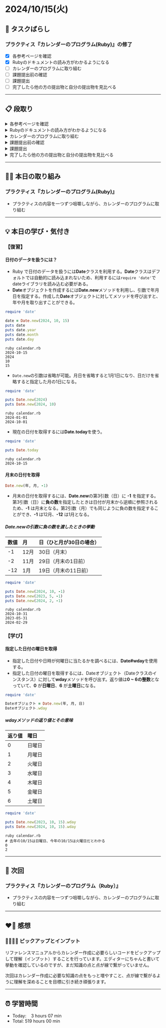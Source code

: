 # 2024/10/15(火)
## 🧩 タスクばらし
### プラクティス『カレンダーのプログラム(Ruby)』の修了
- [x] 各参考ページを確認
- [x] Rubyのドキュメントの読み方がわかるようになる
- [ ] カレンダーのプログラムに取り組む
- [ ] 課題提出前の確認
- [ ] 課題提出
- [ ] 完了したら他の方の提出物と自分の提出物を見比べる

---------------------------------------------------------------------------------------------------------------------------------

## 📋 段取り
<details><summary>各参考ページを確認</summary>

- [x] [class Enumerator](https://docs.ruby-lang.org/ja/latest/class/Enumerator.html)
- [x] [library optparse](https://docs.ruby-lang.org/ja/latest/library/optparse.html)
- [x] [class Date](https://docs.ruby-lang.org/ja/latest/class/Date.html)
- [x] [rubyでコマンドを作る](https://bootcamp.fjord.jp/articles/40)
- [x] [コマンドライン引数・オプションの処理](https://bootcamp.fjord.jp/pages/251)
- [x] [プログラミングでよく使う英単語のまとめ【随時更新】 - Qiita](https://qiita.com/Ted-HM/items/7dde25dcffae4cdc7923)
- [x] [プログラミング初心者は変数名やメソッド名を略さない方がいいよ、という話 - give IT a try](https://blog.jnito.com/entry/2020/10/20/092724)
</details>


<details><summary>Rubyのドキュメントの読み方がわかるようになる</summary>

- [x] 『[Ruby公式リファレンスの読み方](https://www.youtube.com/watch?v=5lvECnh_PCg)』
- [x] 『[Rubyの公式リファレンスが読めるようになる本](https://zenn.dev/jnchito/books/how-to-read-ruby-reference)』
   - [x] Chapter 01 はじめに
   - [x] Chapter 02 ユースケースその1：ググって公式リファレンスにたどり着いた場合
   - [x] Chapter 03 ユースケースその2：クラスのメソッド一覧から目的のメソッドを探す場合
   - [x] Chapter 04 ユースケースその3：Rubyにはどんなクラスやモジュールがあるのか知りたい場合
   - [x] Chapter 05 ユースケースその4：わからない用語を調べたい場合
   - [x] Chapter 06 ユースケースその5：記号の意味を調べたい場合
   - [x] Chapter 07 ユースケースその6：Rubyの使い方や言語仕様を学びたい場合
   - [x] Chapter 08 ユースケースその7：公式リファレンスを横断的に検索したい場合
   - [x] Chapter 09 付録：Ruby on Railsの公式リファレンスについて
</details>


<details><summary>カレンダーのプログラムに取り組む</summary>

- [ ] カレンダーのプログラムを書く

**※ 分からない箇所が出てきたときは、以下のヒントを適宜参考にすること**
- [library optparse](https://docs.ruby-lang.org/ja/latest/library/optparse.html)
- [Date class](https://docs.ruby-lang.org/ja/latest/class/Date.html)
- [カレンダー課題のQ&A](https://bootcamp.fjord.jp/questions/tags/%E3%82%AB%E3%83%AC%E3%83%B3%E3%83%80%E3%83%BC?all=true)
- [【新人プログラマ応援】開発タスクをアサインされたらどういう手順で進めるべきか - Qiita](https://qiita.com/jnchito/items/017487cd882091494298)
- [セルフマネジメントの必須スキル「タスクばらし」そのポイント | Social Change!](https://kuranuki.sonicgarden.jp/archives/21981)
- [プログラミング初心者歓迎！「エラーが出ました。どうすればいいですか？」から卒業するための基本と極意（解説動画付き）](https://qiita.com/jnchito/items/056325421b7e36f02335)
- [🤔 わからないことをメンターや他の受講生に質問をする方法](https://bootcamp.fjord.jp/pages/use_the_question_room) 
</details>


<details><summary>課題提出前の確認</summary>

- [ ] [RubyTips - komagataのブログ](https://docs.komagata.org/tags/rubytips/)
- [ ] [初心者がRailsプロジェクトへの初PRする前に見るチェックリスト - komagataのブログ](https://docs.komagata.org/5676)
- [ ] [GitHubでコードを提出するときに気をつけること](https://bootcamp.fjord.jp/pages/info-for-github)
- [ ] [プログラミング初心者はgit commitする前に必ずdiffを自分でレビューするクセを付けよう](https://bootcamp.fjord.jp/pages/322)
- [ ] [プルリクエスト形式で提出物を出す際の「これはやっちゃダメ」リスト](https://bootcamp.fjord.jp/pages/317)
</details>


<details><summary>課題提出</summary>

- [ ] Pull Request としてアップする
- [ ] URL と Terminal での実行結果を提出
</details>


<details><summary>完了したら他の方の提出物と自分の提出物を見比べる</summary>

- [ ] 他の方の提出物と自分の提出物を見比べる
</details>

---------------------------------------------------------------------------------------------------------------------------------

## ✍🏻 本日の取り組み
### プラクティス『カレンダーのプログラム(Ruby)』
- プラクティスの内容を一つずつ咀嚼しながら、カレンダーのプログラムに取り組む

---------------------------------------------------------------------------------------------------------------------------------

## 💡 本日の学び・気付き
### 【復習】
#### 日付のデータを扱うには？
- Ruby で日付のデータを扱うには**Date**クラスを利用する。**Date**クラスはデフォルトでは自動的に読み込まれないため、利用するには`require 'date'`でdateライブラリを読み込む必要がある。
- **Date**オブジェクトを作成するには**Date.new**メソッドを利用し、引数で年月日を指定する。作成した**Date**オブジェクトに対してメソッドを呼び出すと、年や月を取り出すことができる。
```ruby
require 'date'

date = Date.new(2024, 10, 15)
puts date
puts date.year
puts date.month
puts date.day
```
```
ruby calendar.rb
2024-10-15
2024
10
15
```
- `Date.new`の引数は省略が可能。月日を省略すると1月1日になり、日だけを省略すると指定した月の1日になる。
```ruby
require 'date'

puts Date.new(2024)
puts Date.new(2024, 10)
```
```
ruby calendar.rb
2024-01-01
2024-10-01
```
- 現在の日付を取得するには**Date.today**を使う。
```ruby
require 'date'

puts Date.today
```
```
ruby calendar.rb
2024-10-15
```

#### 月末の日付を取得
```ruby
Date.new(年, 月, -1)
```
- 月末の日付を取得するには、**Date.new**の第3引数（日）に **-1** を指定する。第3引数（日）に**負の数**を指定したときは日付が月末から逆順に参照されるため、**-1** は月末となる。第2引数（月）でも同じように負の数を指定することができ、**-1** は12月、**-12** は1月となる。
##### Date.newの引数に負の数を渡したときの挙動
| 数値 | 月 | 日（ひと月が30日の場合） |
|:-----|:-----|:-----|
| -1 | 12月 | 30日（月末） |
| -2 | 11月 | 29日（月末の1日前） |
| -12 | 1月 | 19日（月末の11日前） |
```ruby
require 'date'

puts Date.new(2024, 10, -1)
puts Date.new(2023, 5, -1)
puts Date.new(2024, 2, -1)
```
```
ruby calendar.rb
2024-10-31
2023-05-31
2024-02-29
```

### 【学び】
#### 指定した日付の曜日を取得
- 指定した日付や日時が何曜日に当たるかを調べるには、**Date#wday**を使用する。
- 指定した日付の曜日を取得するには、Dateオブジェクト（Dateクラスのインスタンス）に対して**wday**メソッドを呼び出す。返り値は**0 ~ 6の整数**となっていて、**0** が**日曜日**、**6** が**土曜日**になる。
```ruby
require 'date'

Dateオブジェクト = Date.new(年, 月, 日)
Dateオブジェクト.wday
```
##### wdayメソッドの返り値とその意味
| 返り値 | 曜日 |
|:-----|:-----|
| 0 | 日曜日 |
| 1 | 月曜日 |
| 2 | 火曜日 |
| 3 | 水曜日 |
| 4 | 木曜日 |
| 5 | 金曜日 |
| 6 | 土曜日 |
```ruby
require 'date'

puts Date.new(2023, 10, 15).wday
puts Date.new(2024, 10, 15).wday
```
```
ruby calendar.rb
# 去年の10/15は日曜日、今年の10/15は火曜日だとわかる
0
2
```

---------------------------------------------------------------------------------------------------------------------------------

## 📍 次回
### プラクティス『カレンダーのプログラム（Ruby）』
- プラクティスの内容を一つずつ咀嚼しながら、カレンダーのプログラムに取り組む

---------------------------------------------------------------------------------------------------------------------------------

## ❤️‍🔥 感想
### 🏋🏻✍🏻 ピックアップとインプット
リファレンスマニュアルからカレンダー作成に必要らしいコードをピックアップして理解（インプット）することを行っています。エディターにちゃんと書いて挙動を確認しているのですが、まだ知識の点と点が線で繋がっていません。

次回はカレンダー作成に必要な知識の点をもっと増やすこと、点が線で繋がるように理解を深めることを目標に引き続き頑張ります。

---------------------------------------------------------------------------------------------------------------------------------

## ⏰ 学習時間
- Today:&nbsp;&nbsp;&nbsp; 3 hours 07 min
- Total: 519 hours 00 min
